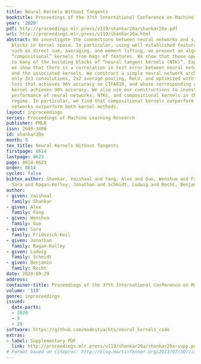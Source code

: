 ```yaml
---
title: Neural Kernels Without Tangents
booktitle: Proceedings of the 37th International Conference on Machine Learning
year: '2020'
pdf: http://proceedings.mlr.press/v119/shankar20a/shankar20a.pdf
url: http://proceedings.mlr.press/v119/shankar20a.html
abstract: We investigate the connections between neural networks and simple building
  blocks in kernel space. In particular, using well established feature space tools
  such as direct sum, averaging, and moment lifting, we present an algebra for creating
  “compositional” kernels from bags of features. We show that these operations correspond
  to many of the building blocks of “neural tangent kernels (NTK)”. Experimentally,
  we show that there is a correlation in test error between neural network architectures
  and the associated kernels. We construct a simple neural network architecture using
  only 3x3 convolutions, 2x2 average pooling, ReLU, and optimized with SGD and MSE
  loss that achieves 96% accuracy on CIFAR10, and whose corresponding compositional
  kernel achieves 90% accuracy. We also use our constructions to investigate the relative
  performance of neural networks, NTKs, and compositional kernels in the small dataset
  regime. In particular, we find that compositional kernels outperform NTKs and neural
  networks outperform both kernel methods.
layout: inproceedings
series: Proceedings of Machine Learning Research
publisher: PMLR
issn: 2640-3498
id: shankar20a
month: 0
tex_title: Neural Kernels Without Tangents
firstpage: 8614
lastpage: 8623
page: 8614-8623
order: 8614
cycles: false
bibtex_author: Shankar, Vaishaal and Fang, Alex and Guo, Wenshuo and Fridovich-Keil,
  Sara and Ragan-Kelley, Jonathan and Schmidt, Ludwig and Recht, Benjamin
author:
- given: Vaishaal
  family: Shankar
- given: Alex
  family: Fang
- given: Wenshuo
  family: Guo
- given: Sara
  family: Fridovich-Keil
- given: Jonathan
  family: Ragan-Kelley
- given: Ludwig
  family: Schmidt
- given: Benjamin
  family: Recht
date: 2020-09-29
address: 
container-title: Proceedings of the 37th International Conference on Machine Learning
volume: '119'
genre: inproceedings
issued:
  date-parts:
  - 2020
  - 9
  - 29
software: https://github.com/modestyachts/neural_kernels_code
extras:
- label: Supplementary PDF
  link: http://proceedings.mlr.press/v119/shankar20a/shankar20a-supp.pdf
# Format based on citeproc: http://blog.martinfenner.org/2013/07/30/citeproc-yaml-for-bibliographies/
---
```


